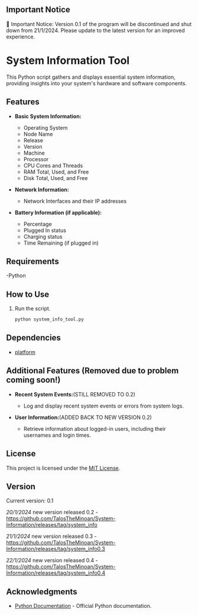 

## Important Notice

🚨 Important Notice: Version 0.1 of the program will be discontinued and shut down from 21/1/2024. Please update to the latest version for an improved experience.


# System Information Tool

This Python script gathers and displays essential system information, providing insights into your system's hardware and software components.

## Features

- **Basic System Information:**
  - Operating System
  - Node Name
  - Release
  - Version
  - Machine
  - Processor
  - CPU Cores and Threads
  - RAM Total, Used, and Free
  - Disk Total, Used, and Free

- **Network Information:**
  - Network Interfaces and their IP addresses

- **Battery Information (if applicable):**
  - Percentage
  - Plugged In status
  - Charging status
  - Time Remaining (if plugged in)


## Requirements

-Python


## How to Use


1. Run the script.

    ```bash
    python system_info_tool.py
    ```

## Dependencies

- [platform](https://docs.python.org/3/library/platform.html)

## Additional Features (Removed due to problem coming soon!)

- **Recent System Events:**(STILL REMOVED TO 0.2)
  - Log and display recent system events or errors from system logs.

- **User Information:**(ADDED BACK TO NEW VERSION 0.2)
  - Retrieve information about logged-in users, including their usernames and login times.

## License

This project is licensed under the [MIT License](https://github.com/TalosTheMinoan/System-Information/blob/main/licence.txt).

## Version


Current version: 0.1

*20/1/2024*
new version released 0.2 
-https://github.com/TalosTheMinoan/System-Information/releases/tag/system_info

*21/1/2024*
new version released 0.3
-https://github.com/TalosTheMinoan/System-Information/releases/tag/system_info0.3

*22/1/2024*
new version released 0.4
-https://github.com/TalosTheMinoan/System-Information/releases/tag/system_info0.4



## Acknowledgments

- [Python Documentation](https://docs.python.org/3/) - Official Python documentation.
